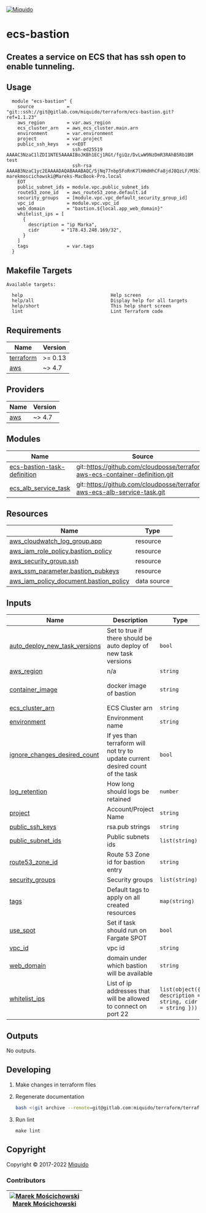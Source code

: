 <!-- This file was automatically generated by the `build-harness`. Make all changes to `README.yaml` and run `make readme` to rebuild this file. -->
[![Miquido][logo]](https://www.miquido.com/)

# ecs-bastion
Creates a service on ECS that has ssh open to enable tunneling.
---
## Usage

```hcl
  module "ecs-bastion" {
    source            = "git::ssh://git@gitlab.com/miquido/terraform/ecs-bastion.git?ref=1.1.23"
    aws_region        = var.aws_region
    ecs_cluster_arn   = aws_ecs_cluster.main.arn
    environment       = var.environment
    project           = var.project
    public_ssh_keys   = <<EOT
                        ssh-ed25519 AAAAC3NzaC1lZDI1NTE5AAAAIBoJKBh1ECj1RGt/fgiQz/DvLwW9NzDmR3RAhB5Rb1BM test
                        ssh-rsa AAAAB3NzaC1yc2EAAAADAQABAAABAQC/5jNq77nbp5FoRnK7lHHdHhCFa8jdJ8QzLF/M3b7nt0ansRwxgsMJMUAiHNdYvoR3UwmOgtUQzBasKfbML8hK/f0crSE0sh/cXvYBC+3jWN0sT3zW307w4po9KS+RJpP8mEu0vYh3Ua4+O06ePuagD5JfSNLJ8d6xi2QCY87cKENjs4ysupwN/+/VH5nWHerVrFKQ4oW/ARYHGfaL4N1npvSK9m2nnDy1uX+ti3GGys9/2GMW0wPbjrI+Z1sc252QdgxNGn/zT7lKWCn+00mAcov8wkclwTl3RQFSW2ni/3saFyBUi/9CiRvKtjLCdxks3+K2tTdHNUaAajlR7UfB marekmoscichowski@Mareks-MacBook-Pro.local
    EOT
    public_subnet_ids = module.vpc.public_subnet_ids
    route53_zone_id   = aws_route53_zone.default.id
    security_groups   = [module.vpc.vpc_default_security_group_id]
    vpc_id            = module.vpc.vpc_id
    web_domain        = "bastion.${local.app_web_domain}"
    whitelist_ips = [
      {
        description = "ip Marka",
        cidr        = "178.43.248.169/32",
      }
    ]
    tags              = var.tags
  }
```
<!-- markdownlint-disable -->
## Makefile Targets
```text
Available targets:

  help                                Help screen
  help/all                            Display help for all targets
  help/short                          This help short screen
  lint                                Lint Terraform code

```
<!-- markdownlint-restore -->
<!-- markdownlint-disable -->
## Requirements

| Name | Version |
|------|---------|
| <a name="requirement_terraform"></a> [terraform](#requirement\_terraform) | >= 0.13 |
| <a name="requirement_aws"></a> [aws](#requirement\_aws) | ~> 4.7 |

## Providers

| Name | Version |
|------|---------|
| <a name="provider_aws"></a> [aws](#provider\_aws) | ~> 4.7 |

## Modules

| Name | Source | Version |
|------|--------|---------|
| <a name="module_ecs-bastion-task-definition"></a> [ecs-bastion-task-definition](#module\_ecs-bastion-task-definition) | git::https://github.com/cloudposse/terraform-aws-ecs-container-definition.git | 0.58.1 |
| <a name="module_ecs_alb_service_task"></a> [ecs\_alb\_service\_task](#module\_ecs\_alb\_service\_task) | git::https://github.com/cloudposse/terraform-aws-ecs-alb-service-task.git | 0.64.1 |

## Resources

| Name | Type |
|------|------|
| [aws_cloudwatch_log_group.app](https://registry.terraform.io/providers/hashicorp/aws/latest/docs/resources/cloudwatch_log_group) | resource |
| [aws_iam_role_policy.bastion_policy](https://registry.terraform.io/providers/hashicorp/aws/latest/docs/resources/iam_role_policy) | resource |
| [aws_security_group.ssh](https://registry.terraform.io/providers/hashicorp/aws/latest/docs/resources/security_group) | resource |
| [aws_ssm_parameter.bastion_pubkeys](https://registry.terraform.io/providers/hashicorp/aws/latest/docs/resources/ssm_parameter) | resource |
| [aws_iam_policy_document.bastion_policy](https://registry.terraform.io/providers/hashicorp/aws/latest/docs/data-sources/iam_policy_document) | data source |

## Inputs

| Name | Description | Type | Default | Required |
|------|-------------|------|---------|:--------:|
| <a name="input_auto_deploy_new_task_versions"></a> [auto\_deploy\_new\_task\_versions](#input\_auto\_deploy\_new\_task\_versions) | Set to true if there should be auto deploy of new task versions | `bool` | `false` | no |
| <a name="input_aws_region"></a> [aws\_region](#input\_aws\_region) | n/a | `string` | n/a | yes |
| <a name="input_container_image"></a> [container\_image](#input\_container\_image) | docker image of bastion | `string` | `"miquidocompany/aws-ecs-bastion:2418063322-b667be3b"` | no |
| <a name="input_ecs_cluster_arn"></a> [ecs\_cluster\_arn](#input\_ecs\_cluster\_arn) | ECS Cluster arn | `string` | n/a | yes |
| <a name="input_environment"></a> [environment](#input\_environment) | Environment name | `string` | n/a | yes |
| <a name="input_ignore_changes_desired_count"></a> [ignore\_changes\_desired\_count](#input\_ignore\_changes\_desired\_count) | If yes than terraform will not try to update current desired count of the task | `bool` | `true` | no |
| <a name="input_log_retention"></a> [log\_retention](#input\_log\_retention) | How long should logs be retained | `number` | `7` | no |
| <a name="input_project"></a> [project](#input\_project) | Account/Project Name | `string` | n/a | yes |
| <a name="input_public_ssh_keys"></a> [public\_ssh\_keys](#input\_public\_ssh\_keys) | rsa.pub strings | `string` | n/a | yes |
| <a name="input_public_subnet_ids"></a> [public\_subnet\_ids](#input\_public\_subnet\_ids) | Public subnets ids | `list(string)` | n/a | yes |
| <a name="input_route53_zone_id"></a> [route53\_zone\_id](#input\_route53\_zone\_id) | Route 53 Zone id for bastion entry | `string` | `""` | no |
| <a name="input_security_groups"></a> [security\_groups](#input\_security\_groups) | Security groups | `list(string)` | n/a | yes |
| <a name="input_tags"></a> [tags](#input\_tags) | Default tags to apply on all created resources | `map(string)` | `{}` | no |
| <a name="input_use_spot"></a> [use\_spot](#input\_use\_spot) | Set if task should run on Fargate SPOT | `bool` | `true` | no |
| <a name="input_vpc_id"></a> [vpc\_id](#input\_vpc\_id) | vpc id | `string` | n/a | yes |
| <a name="input_web_domain"></a> [web\_domain](#input\_web\_domain) | domain under which bastion will be available | `string` | `""` | no |
| <a name="input_whitelist_ips"></a> [whitelist\_ips](#input\_whitelist\_ips) | List of ip addresses that will be allowed to connect on port 22 | `list(object({ description = string, cidr = string }))` | n/a | yes |

## Outputs

No outputs.
<!-- markdownlint-restore -->


## Developing

1. Make changes in terraform files

2. Regenerate documentation

    ```bash
    bash <(git archive --remote=git@gitlab.com:miquido/terraform/terraform-readme-update.git master update.sh | tar -xO)
    ```

3. Run lint

    ```
    make lint
    ```

## Copyright

Copyright © 2017-2022 [Miquido](https://miquido.com)



### Contributors

|  [![Marek Mościchowski][marekmoscichowski_avatar]][marekmoscichowski_homepage]<br/>[Marek Mościchowski][marekmoscichowski_homepage] |
|---|

  [marekmoscichowski_homepage]: https://github.com/marekmoscichowski
  [marekmoscichowski_avatar]: https://github.com/marekmoscichowski.png?size=150



  [logo]: https://www.miquido.com/img/logos/logo__miquido.svg
  [website]: https://www.miquido.com/
  [gitlab]: https://gitlab.com/miquido
  [github]: https://github.com/miquido
  [bitbucket]: https://bitbucket.org/miquido

